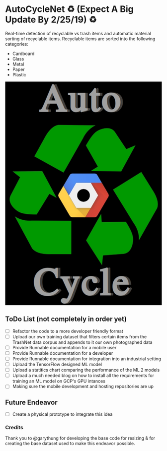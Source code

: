 # AutoCycleNet :recycle: (Expect A Big Update By 2/25/19) :recycle:
Real-time detection of recyclable vs trash items and automatic material sorting of recyclable items.
Recyclable items are sorted into the following categories:
* Cardboard
* Glass
* Metal
* Paper
* Plastic

![logo](https://github.com/ECE-Engineer/AutoCycle/raw/master/autocycle.jpg "AutoCycle logo")

## ToDo List (not completely in order yet)
- [ ] Refactor the code to a more developer friendly format
- [ ] Upload our own training dataset that filters certain items from the TrashNet data corpus and appends to it our own photographed data
- [ ] Provide Runnable documentation for a mobile user
- [ ] Provide Runnable documentation for a developer
- [ ] Provide Runnable documentation for integration into an industrial setting
- [ ] Upload the TensorFlow designed ML model
- [ ] Upload a statitics chart comparing the performance of the ML 2 models
- [ ] Upload a much needed blog on how to install all the requirements for training an ML model on GCP's GPU intances
- [ ] Making sure the mobile development and hosting repositories are up

## Future Endeavor
- [ ] Create a physical prototype to integrate this idea

### Credits
Thank you to @garythung for developing the base code for resizing & for creating the base dataset used to make this endeavor possible.
